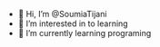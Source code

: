 - 👋 Hi, I’m @SoumiaTijani
- 👀 I’m interested in to learning
- 🌱 I’m currently learning programing

<!---
SoumiaTijani/SoumiaTijani is a ✨ special ✨ repository because its `README.md` (this file) appears on your GitHub profile.
You can click the Preview link to take a look at your changes.
--->
